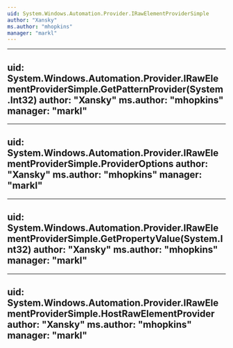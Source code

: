 ```yaml
---
uid: System.Windows.Automation.Provider.IRawElementProviderSimple
author: "Xansky"
ms.author: "mhopkins"
manager: "markl"
---
```


---
uid: System.Windows.Automation.Provider.IRawElementProviderSimple.GetPatternProvider(System.Int32)
author: "Xansky"
ms.author: "mhopkins"
manager: "markl"
---

---
uid: System.Windows.Automation.Provider.IRawElementProviderSimple.ProviderOptions
author: "Xansky"
ms.author: "mhopkins"
manager: "markl"
---

---
uid: System.Windows.Automation.Provider.IRawElementProviderSimple.GetPropertyValue(System.Int32)
author: "Xansky"
ms.author: "mhopkins"
manager: "markl"
---

---
uid: System.Windows.Automation.Provider.IRawElementProviderSimple.HostRawElementProvider
author: "Xansky"
ms.author: "mhopkins"
manager: "markl"
---
